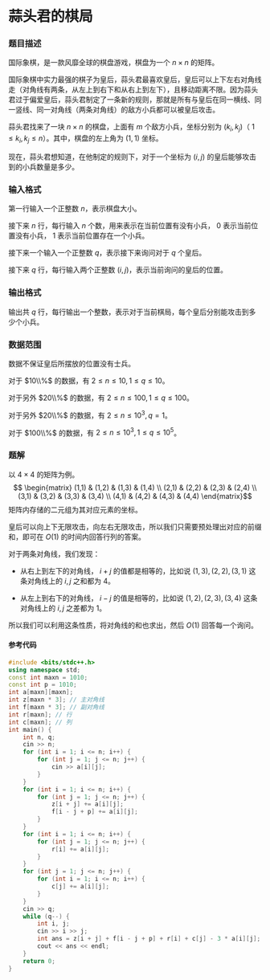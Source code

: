 # 蒜头君的棋局

### 题目描述
国际象棋，是一款风靡全球的棋盘游戏，棋盘为一个 $n\times n$ 的矩阵。

国际象棋中实力最强的棋子为皇后，蒜头君最喜欢皇后，皇后可以上下左右对角线走（对角线有两条，从左上到右下和从右上到左下），且移动距离不限。因为蒜头君过于偏爱皇后，蒜头君制定了一条新的规则，那就是所有与皇后在同一横线、同一竖线、同一对角线（两条对角线）的敌方小兵都可以被皇后攻击。

蒜头君找来了一块 $n\times n$ 的棋盘，上面有 $m$ 个敌方小兵，坐标分别为 $(k_i,k_j)$（ $1\leq k_i,k_j\leq n$）。其中，棋盘的左上角为 $(1,1)$ 坐标。

现在，蒜头君想知道，在他制定的规则下，对于一个坐标为 $(i,j)$ 的皇后能够攻击到的小兵数量是多少。

### 输入格式

第一行输入一个正整数 $n$，表示棋盘大小。

接下来 $n$ 行，每行输入 $n$ 个数，用来表示在当前位置有没有小兵， $0$ 表示当前位置没有小兵， $1$ 表示当前位置存在一个小兵。

接下来一个输入一个正整数 $q$，表示接下来询问对于 $q$ 个皇后。

接下来 $q$ 行，每行输入两个正整数 $(i,j)$，表示当前询问的皇后的位置。

### 输出格式

输出共 $q$ 行，每行输出一个整数，表示对于当前棋局，每个皇后分别能攻击到多少个小兵。

### 数据范围

数据不保证皇后所摆放的位置没有士兵。

对于 $10\\%$ 的数据，有 $2\leq n\leq 10, 1\leq q\leq 10$。

对于另外 $20\\%$ 的数据，有 $2\leq n\leq 100, 1\leq q\leq 100$。

对于另外 $20\\%$ 的数据，有 $2\leq n\leq 10^3, q=1$。

对于 $100\\%$ 的数据，有 $2\leq n\leq 10^3, 1\leq q\leq 10^5$。

<div style="page-break-after: always"></div>

### 题解
以 $4\times 4$ 的矩阵为例。  $$ \begin{matrix} (1,1) & (1,2) & (1,3) & (1,4) \\ (2,1) & (2,2) & (2,3) & (2,4) \\ (3,1) & (3,2) & (3,3) & (3,4) \\ (4,1) & (4,2) & (4,3) & (4,4) \end{matrix}$$ 矩阵内存储的二元组为其对应元素的坐标。

皇后可以向上下无限攻击，向左右无限攻击，所以我们只需要预处理出对应的前缀和，即可在 $O(1)$ 的时间内回答行列的答案。

对于两条对角线，我们发现：

*   从右上到左下的对角线， $i+j$ 的值都是相等的，比如说 $(1,3),(2,2),(3,1)$ 这条对角线上的 $i,j$ 之和都为 $4$。

*   从左上到右下的对角线， $i-j$ 的值是相等的，比如说 $(1,2),(2,3),(3,4)$ 这条对角线上的 $i,j$ 之差都为 $1$。

所以我们可以利用这条性质，将对角线的和也求出，然后 $O(1)$ 回答每一个询问。


#### 参考代码

```cpp
#include <bits/stdc++.h>
using namespace std;
const int maxn = 1010;
const int p = 1010;
int a[maxn][maxn];
int z[maxn * 3]; // 主对角线
int f[maxn * 3]; // 副对角线
int r[maxn]; // 行
int c[maxn]; // 列
int main() {
    int n, q;
    cin >> n;
    for (int i = 1; i <= n; i++) {
        for (int j = 1; j <= n; j++) {
            cin >> a[i][j];
        }
    }
    for (int i = 1; i <= n; i++) {
        for (int j = 1; j <= n; j++) {
            z[i + j] += a[i][j];
            f[i - j + p] += a[i][j];
        }
    }
    for (int i = 1; i <= n; i++) {
        for (int j = 1; j <= n; j++) {
            r[i] += a[i][j];
        }
    }
    for (int j = 1; j <= n; j++) {
        for (int i = 1; i <= n; i++) {
            c[j] += a[i][j];
        }
    }
    cin >> q;
    while (q--) {
        int i, j;
        cin >> i >> j;
        int ans = z[i + j] + f[i - j + p] + r[i] + c[j] - 3 * a[i][j];
        cout << ans << endl;
    }
    return 0;
}
```

<div style="page-break-after: always"></div>
